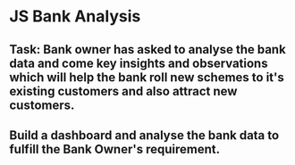 # JS Bank Analysis
## Task: Bank owner has asked to analyse the bank data and come key insights and observations which will help the bank roll new schemes to it's existing customers and also attract new customers. 
## Build a dashboard and analyse the bank data to fulfill the Bank Owner's requirement.

